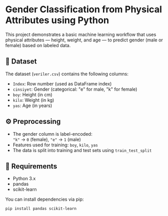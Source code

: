 # Gender Classification from Physical Attributes using Python

This project demonstrates a basic machine learning workflow that uses physical attributes — height, weight, and age — to predict gender (male or female) based on labeled data.

## 📁 Dataset

The dataset (`veriler.csv`) contains the following columns:

- `Index`: Row number (used as DataFrame index)
- `cinsiyet`: Gender (categorical: "e" for male, "k" for female)
- `boy`: Height (in cm)
- `kilo`: Weight (in kg)
- `yas`: Age (in years)

## ⚙️ Preprocessing

- The gender column is label-encoded:  
  `"k"` → `0` (female), `"e"` → `1` (male)
- Features used for training: `boy`, `kilo`, `yas`
- The data is split into training and test sets using `train_test_split`

## 📌 Requirements

- Python 3.x
- pandas
- scikit-learn

You can install dependencies via pip:

```bash
pip install pandas scikit-learn

